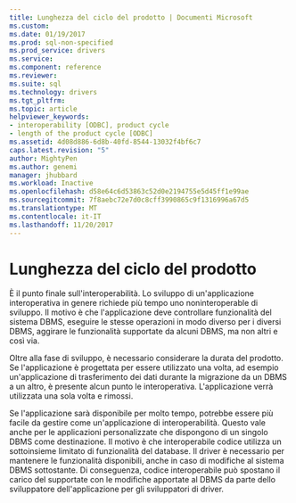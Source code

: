 ```yaml
---
title: Lunghezza del ciclo del prodotto | Documenti Microsoft
ms.custom: 
ms.date: 01/19/2017
ms.prod: sql-non-specified
ms.prod_service: drivers
ms.service: 
ms.component: reference
ms.reviewer: 
ms.suite: sql
ms.technology: drivers
ms.tgt_pltfrm: 
ms.topic: article
helpviewer_keywords:
- interoperability [ODBC], product cycle
- length of the product cycle [ODBC]
ms.assetid: 4d08d886-6d8b-40fd-8544-13032f4bf6c7
caps.latest.revision: "5"
author: MightyPen
ms.author: genemi
manager: jhubbard
ms.workload: Inactive
ms.openlocfilehash: d58e64c6d53863c52d0e2194755e5d45ff1e99ae
ms.sourcegitcommit: 7f8aebc72e7d0c8cff3990865c9f1316996a67d5
ms.translationtype: MT
ms.contentlocale: it-IT
ms.lasthandoff: 11/20/2017
---
```

# <a name="length-of-the-product-cycle"></a>Lunghezza del ciclo del prodotto
È il punto finale sull'interoperabilità. Lo sviluppo di un'applicazione interoperativa in genere richiede più tempo uno noninteroperable di sviluppo. Il motivo è che l'applicazione deve controllare funzionalità del sistema DBMS, eseguire le stesse operazioni in modo diverso per i diversi DBMS, aggirare le funzionalità supportate da alcuni DBMS, ma non altri e così via.  
  
 Oltre alla fase di sviluppo, è necessario considerare la durata del prodotto. Se l'applicazione è progettata per essere utilizzato una volta, ad esempio un'applicazione di trasferimento dei dati durante la migrazione da un DBMS a un altro, è presente alcun punto le interoperativa. L'applicazione verrà utilizzata una sola volta e rimossi.  
  
 Se l'applicazione sarà disponibile per molto tempo, potrebbe essere più facile da gestire come un'applicazione di interoperabilità. Questo vale anche per le applicazioni personalizzate che dispongono di un singolo DBMS come destinazione. Il motivo è che interoperabile codice utilizza un sottoinsieme limitato di funzionalità del database. Il driver è necessario per mantenere le funzionalità disponibili, anche in caso di modifiche al sistema DBMS sottostante. Di conseguenza, codice interoperabile può spostano il carico del supportate con le modifiche apportate al DBMS da parte dello sviluppatore dell'applicazione per gli sviluppatori di driver.
